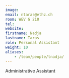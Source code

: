 ```yaml
---
image:
email: ntaras@ethz.ch
room: WEV G 210
tel:
website:
firstname: Nadja
lastname: Taras
role: Personal Assistant
weight: 10
aliases:
    - /team/people/tnadja/
---
```


Administrative Assistant
